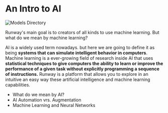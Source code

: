 # An Intro to AI

![Models Directory](assets/images/views/home-screen.png)

Runway's main goal is to creators of all kinds to use machine learning. But what do we mean by machine learning?

AI is a widely used term nowadays. but here we are going to define it as being **systems that can simulate intelligent behavior in computers**. Machine learning is a ever-growing field of research inside AI that uses **statistical techniques to give computers the ability to learn or improve the performance of a given task without explicitly programming a sequence of instructions.** Runway is a platform that allows you to explore in an intuitive an easy way these artificial intelligence and machine learning capabilities.

- What do we mean by AI?
- AI Automation vrs. Augmentation
- Machine Learning and Neural Networks
